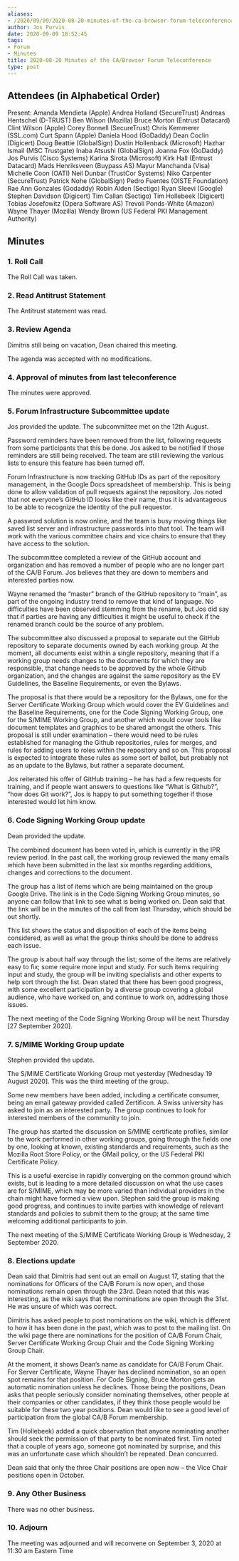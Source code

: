 ```yaml
---
aliases:
- /2020/09/09/2020-08-20-minutes-of-the-ca-browser-forum-teleconference/
author: Jos Purvis
date: 2020-09-09 18:52:45
tags:
- Forum
- Minutes
title: 2020-08-20 Minutes of the CA/Browser Forum Teleconference
type: post
---
```


## Attendees (in Alphabetical Order)

Present:
Amanda Mendieta (Apple)
Andrea Holland (SecureTrust)
Andreas Hentschel (D-TRUST)
Ben Wilson (Mozilla)
Bruce Morton (Entrust Datacard)
Clint Wilson (Apple)
Corey Bonnell (SecureTrust)
Chris Kemmerer (SSL.com)
Curt Spann (Apple)
Daniela Hood (GoDaddy)
Dean Coclin (Digicert)
Doug Beattie (GlobalSign)
Dustin Hollenback (Microsoft)
Hazhar Ismail (MSC Trustgate)
Inaba Atsushi (GlobalSign)
Joanna Fox (GoDaddy)
Jos Purvis (Cisco Systems)
Karina Sirota (Microsoft)
Kirk Hall (Entrust Datacard)
Mads Henriksveen (Buypass AS)
Mayur Manchanda (Visa)
Michelle Coon (OATI)
Neil Dunbar (TrustCor Systems)
Niko Carpenter (SecureTrust)
Patrick Nohe (GlobalSign)
Pedro Fuentes (OISTE Foundation)
Rae Ann Gonzales (Godaddy)
Robin Alden (Sectigo)
Ryan Sleevi (Google)
Stephen Davidson (Digicert)
Tim Callan (Sectigo)
Tim Hollebeek (Digicert)
Tobias Josefowitz (Opera Software AS)
Trevoli Ponds-White (Amazon)
Wayne Thayer (Mozilla)
Wendy Brown (US Federal PKI Management Authority)

## Minutes

### 1. Roll Call

The Roll Call was taken.

### 2. Read Antitrust Statement

The Antitrust statement was read.

### 3. Review Agenda

Dimitris still being on vacation, Dean chaired this meeting.

The agenda was accepted with no modifications.

### 4. Approval of minutes from last teleconference

The minutes were approved.

### 5. Forum Infrastructure Subcommittee update

Jos provided the update. The subcommittee met on the 12th August.

Password reminders have been removed from the list, following requests from some participants that this be done. Jos asked to be notified if those reminders are still being received. The team are still reviewing the various lists to ensure this feature has been turned off.

Forum Infrastructure is now tracking GitHub IDs as part of the repository management, in the Google Docs spreadsheet of membership. This is being done to allow validation of pull requests against the repository. Jos noted that not everyone’s GitHub ID looks like their name, thus it is advantageous to be able to recognize the identity of the pull requestor.

A password solution is now online, and the team is busy moving things like saved list server and infrastructure passwords into that tool. The team will work with the various committee chairs and vice chairs to ensure that they have access to the solution.

The subcommittee completed a review of the GitHub account and organization and has removed a number of people who are no longer part of the CA/B Forum. Jos believes that they are down to members and interested parties now.

Wayne renamed the “master” branch of the GitHub repository to “main”, as part of the ongoing industry trend to remove that kind of language. No difficulties have been observed stemming from the rename, but Jos did say that if parties are having any difficulties it might be useful to check if the renamed branch could be the source of any problem.

The subcommittee also discussed a proposal to separate out the GitHub repository to separate documents owned by each working group. At the moment, all documents exist within a single repository, meaning that if a working group needs changes to the documents for which they are responsible, that change needs to be approved by the whole Github organization, and the changes are against the same repository as the EV Guidelines, the Baseline Requirements, or even the Bylaws.

The proposal is that there would be a repository for the Bylaws, one for the Server Certificate Working Group which would cover the EV Guidelines and the Baseline Requirements, one for the Code Signing Working Group, one for the S/MIME Working Group, and another which would cover tools like document templates and graphics to be shared amongst the others. This proposal is still under examination – there would need to be rules established for managing the Github repositories, rules for merges, and rules for adding users to roles within the repository and so on. This proposal is expected to integrate these rules as some sort of ballot, but probably not as an update to the Bylaws, but rather a separate document.

Jos reiterated his offer of GitHub training – he has had a few requests for training, and if people want answers to questions like “What is Github?”, “how does Git work?”, Jos is happy to put something together if those interested would let him know.

### 6. Code Signing Working Group update

Dean provided the update.

The combined document has been voted in, which is currently in the IPR review period. In the past call, the working group reviewed the many emails which have been submitted in the last six months regarding additions, changes and corrections to the document.

The group has a list of items which are being maintained on the group Google Drive. The link is in the Code Signing Working Group minutes, so anyone can follow that link to see what is being worked on. Dean said that the link will be in the minutes of the call from last Thursday, which should be out shortly.

This list shows the status and disposition of each of the items being considered, as well as what the group thinks should be done to address each issue.

The group is about half way through the list; some of the items are relatively easy to fix; some require more input and study. For such items requiring input and study, the group will be inviting specialists and other experts to help sort through the list. Dean stated that there has been good progress, with some excellent participation by a diverse group covering a global audience, who have worked on, and continue to work on, addressing those issues.

The next meeting of the Code Signing Working Group will be next Thursday \[27 September 2020\].

### 7. S/MIME Working Group update

Stephen provided the update.

The S/MIME Certificate Working Group met yesterday \[Wednesday 19 August 2020\]. This was the third meeting of the group.

Some new members have been added, including a certificate consumer, being an email gateway provided called Zertificon. A Swiss university has asked to join as an interested party. The group continues to look for interested members of the community to join.

The group has started the discussion on S/MIME certificate profiles, similar to the work performed in other working groups, going through the fields one by one, looking at known, existing standards and requirements, such as the Mozilla Root Store Policy, or the GMail policy, or the US Federal PKI Certificate Policy.

This is a useful exercise in rapidly converging on the common ground which exists, but is leading to a more detailed discussion on what the use cases are for S/MIME, which may be more varied than individual providers in the chain might have formed a view upon. Stephen said the group is making good progress, and continues to invite parties with knowledge of relevant standards and policies to submit them to the group; at the same time welcoming additional participants to join.

The next meeting of the S/MIME Certificate Working Group is Wednesday, 2 September 2020.

### 8. Elections update

Dean said that Dimitris had sent out an email on August 17, stating that the nominations for Officers of the CA/B Forum is now open, and those nominations remain open through the 23rd. Dean noted that this was interesting, as the wiki says that the nominations are open through the 31st. He was unsure of which was correct.

Dimitris has asked people to post nominations on the wiki, which is different to how it has been done in the past, which was to post to the mailing list. On the wiki page there are nominations for the position of CA/B Forum Chair, Server Certificate Working Group Chair and the Code Signing Working Group Chair.

At the moment, it shows Dean’s name as candidate for CA/B Forum Chair. For Server Certificate, Wayne Thayer has declined nomination, so an open spot remains for that position. For Code Signing, Bruce Morton gets an automatic nomination unless he declines. Those being the positions, Dean asks that people seriously consider nominating themselves, other people at their companies or other candidates, if they think those people would be suitable for these two year positions. Dean would like to see a good level of participation from the global CA/B Forum membership.

Tim (Hollebeek) added a quick observation that anyone nominating another should seek the permission of that party to be nominated first. Tim noted that a couple of years ago, someone got nominated by surprise, and this was an unfortunate case which shouldn’t be repeated. Dean concurred.

Dean said that only the three Chair positions are open now – the Vice Chair positions open in October.

### 9. Any Other Business

There was no other business.

### 10. Adjourn

The meeting was adjourned and will reconvene on September 3, 2020 at 11:30 am Eastern Time